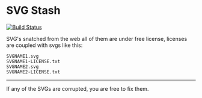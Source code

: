 # SVG Stash
[![Build Status](https://github.com/headquarter8302/svg-stash/workflows/tests/badge.svg?branch=master)](https://github.com/headquarter8302/svg-stash/actions)

SVG's snatched from the web all of them are under free license, licenses are coupled with svgs like this:

    SVGNAME1.svg
    SVGNAME1-LICENSE.txt
    SVGNAME2.svg
    SVGNAME2-LICENSE.txt

---

If any of the SVGs are corrupted, you are free to fix them.
